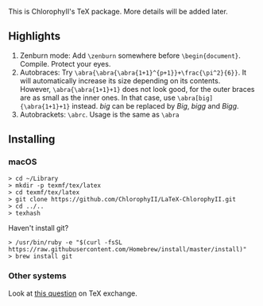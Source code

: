 This is ChlorophyII's TeX package. More details will be added later. 

## Highlights
1. Zenburn mode: Add `\zenburn` somewhere before `\begin{document}`. Compile. Protect your eyes.
2. Autobraces: Try `\abra{\abra{\abra{1+1}^{p+1}}+\frac{\pi^2}{6}}`. It will automatically increase its size depending on its contents.  
	However, `\abra{\abra{1+1}+1}` does not look good, for the outer braces  are as small as the inner ones. In that case, use `\abra[big]{\abra{1+1}+1}` instead. *big* can be replaced by *Big*, *bigg* and *Bigg*.
3. Autobrackets: `\abrc`. Usage is the same as `\abra`

## Installing
### macOS
```
> cd ~/Library
> mkdir -p texmf/tex/latex
> cd texmf/tex/latex
> git clone https://github.com/ChlorophyII/LaTeX-ChlorophyII.git
> cd ../..
> texhash
```
Haven't install git?

```
> /usr/bin/ruby -e "$(curl -fsSL https://raw.githubusercontent.com/Homebrew/install/master/install)"
> brew install git
```

### Other systems
Look at [this question](https://tex.stackexchange.com/questions/1137/where-do-i-place-my-own-sty-or-cls-files-to-make-them-available-to-all-my-te) on TeX exchange.
